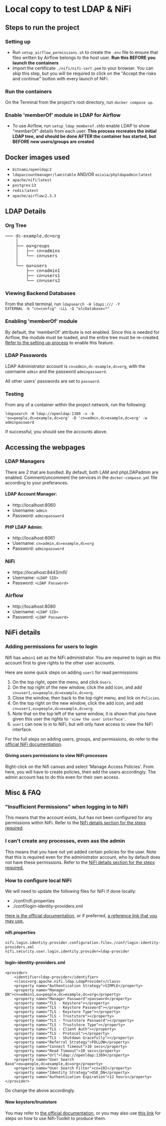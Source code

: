 # Local copy to test LDAP & NiFi

## Steps to run the project

### Setting up
- Run `setup_airflow_permissions.sh` to create the `.env` file to ensure that files written by Airflow belongs to the host user. **Run this BEFORE you launch the containers**
- Import the certificate `./nifi/nifi-cert.pem` to your browser. You can skip this step, but you will be required to click on the "Accept the risks and continue" button with every launch of NiFi.

### Run the containers
On the Terminal from the project's root directory, run `docker compose up`.

### Enable 'memberOf' module in LDAP for Airflow
- To use Airflow, run `setup_ldap_memberof.sh`to enable LDAP to show "memberOf" details from each user. **This process recreates the initial LDAP tree, and should be done AFTER the container has started, but BEFORE new users/groups are created**

## Docker images used
- `bitnami/openldap`:`2`
- `ldapaccountmanager/lam`:`stable` AND/OR `osixia/phpldapadmin`:`latest`
- `apache/nifi`:`latest`
- `postgres`:`13`
- `redis`:`latest`
- `apache/airflow`:`2.3.3`

## LDAP Details

### Org Tree
<pre>
─── dc-example,dc=org
    │
    ├── ou=groups
    │   ├── cn=admins
    │   └── cn=users
    │
    └── ou=users
        ├── cn=admin1
        ├── cn=users1
        └── cn=users2
</pre>

### Viewing Backend Databases
From the shell terminal, run <code>ldapsearch -H ldapi:/// -Y EXTERNAL -b "cn=config" -LLL -Q "olcDatabase=*"</code>

### Enabling 'memberOf' module
By default, the 'memberOf' attribute is not enabled. Since this is needed for Airflow, the module must be loaded, and the entire tree must be re-created. [Refer to the setting up process](#enable-memberof-module-in-ldap-for-airflow) to enable this feature.

### LDAP Passwords

LDAP Administrator account is `cn=admin,dc-example,dc=org`, with the username `admin` and the password `adminpassword`.

All other users' passwords are set to `password`.

### Testing
From any of a container within the project network, run the following:

<code>ldapsearch -H ldap://openldap:1389 -x -b 'ou=people,dc=example,dc=org' -D 'cn=admin,dc=example,dc=org' -w adminpassword</code>

If successful, you should see the accounts above.


## Accessing the webpages

### LDAP Managers
There are 2 that are bundled. By default, both LAM and phpLDAPadmin are enabled. Comment/uncomment the services in the `docker-compose.yml` file according to your preferances.

#### LDAP Account Manager:
- http://localhost:8060
- Username: `admin`
- Password: `adminpassword`

#### PHP LDAP Admin:
- http://localhost:8061
- Username: `cn=admin,dc=example,dc=org`
- Password: `adminpassword`

### NiFi
- https://localhost:8443/nifi/
- Username: `<LDAP SID>`
- Password: `<LDAP Password>`

### Airflow
- http://localhost:8080
- Username: `<LDAP SID>`
- Password: `<LDAP Password>`

## NiFi details
### Adding permissions for users to login
Nifi has `admin1` set as the NiFi administrator. You are required to login as this account first to give rights to the other user accounts.

Here are some quick steps on adding `user1` for read permissions:
1. On the top right, open the menu, and click `Users`.
2. On the top right of the new window, click the add icon, and add `cn=user1,ou=people,dc=example,dc=org`.
3. Close  the window, then back to the top right menu, and lick on `Policies`.
4. On the top right on the new window, click the add icon, and add `cn=user1,ou=people,dc=example,dc=org`.
5. Note that on the top left of the same window, it is shown that you have given this user the rights to `'view the user interface'`.
6. `user1` can now lo in to NiFi, but will only have access to view the NiFi interface.

For the full steps on adding users, groups, and permissions, do refer to the [official NiFi documentiation](https://nifi.apache.org/docs/nifi-docs/html/administration-guide.html#config-users-access-policies).

#### Giving users permissions to view NiFi processes
Right-click on the Nifi canvas and select 'Manage Access Policies'. From here, you will have to create policies, then add the users accordingly. The admin account has to do this even for their own access.


## Misc & FAQ
### "Insufficient Permissions" when logging in to NiFi
This means that the account exists, but has not been configured for any permissions within NiFi. Refer to the [NiFi details section for the steps required](#adding-permissions-for-users-to-login).

### I can't create any processes, even ass the admin
This means that you have not yet added certain policies for the user. Note that this is required even for the administrator account, who by default does not have these permissions. Refer to the [NiFi details section for the steps required.](#giving-users-permissions-to-view-nifi-processes)

### How to configure local NiFi
We will need to update the following files for NiFi if done locally:

- ./conf/nifi.properties
- ./conf/login-identity-providers.xml

[Here is the official documentation](https://nifi.apache.org/docs/nifi-docs/html/administration-guide.html#ldap_login_identity_provider), or if preferred, [a reference link that you may use.](https://pierrevillard.com/2017/01/24/integration-of-nifi-with-ldap/)

#### nifi.properties
    nifi.login.identity.provider.configuration.file=./conf/login-identity-providers.xml
    nifi.security.user.login.identity.provider=ldap-provider

#### login-identity-providers.xml
    <provider>
        <identifier>ldap-provider</identifier>
        <class>org.apache.nifi.ldap.LdapProvider</class>
        <property name="Authentication Strategy">SIMPLE</property>
        <property name="Manager DN">cn=admin1,ou=people,dc=example,dc=org</property>
        <property name="Manager Password">password</property>
        <property name="TLS - Keystore"></property>
        <property name="TLS - Keystore Password"></property>
        <property name="TLS - Keystore Type"></property>
        <property name="TLS - Truststore"></property>
        <property name="TLS - Truststore Password"></property>
        <property name="TLS - Truststore Type"></property>
        <property name="TLS - Client Auth"></property>
        <property name="TLS - Protocol"></property>
        <property name="TLS - Shutdown Gracefully"></property>
        <property name="Referral Strategy">FOLLOW</property>
        <property name="Connect Timeout">10 secs</property>
        <property name="Read Timeout">10 secs</property>
        <property name="Url">ldap://openldap:1389</property>
        <property name="User Search Base">ou=people,dc=example,dc=org</property>
        <property name="User Search Filter">cn={0}</property>
        <property name="Identity Strategy">USE_DN</property>
        <property name="Authentication Expiration">12 hours</property>
    </provider>

Do change the above accordingly.

#### New keystore/truststore
You may refer to [the official documentation](https://nifi.apache.org/docs/nifi-docs/html/toolkit-guide.html), or you may also use [this link](https://pierrevillard.com/2016/11/29/apache-nifi-1-1-0-secured-cluster-setup/) for steps on how to use Nifi-Toolkit to produce them.